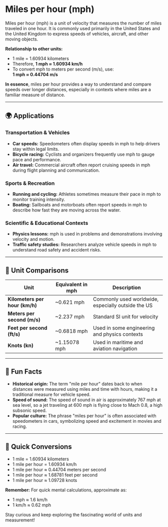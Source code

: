 # Miles per hour (mph)

Miles per hour (mph) is a unit of velocity that measures the number of miles traveled in one hour. It is commonly used primarily in the United States and the United Kingdom to express speeds of vehicles, aircraft, and other moving objects. 

**Relationship to other units:**  
- 1 mile = 1.60934 kilometers  
- Therefore, **1 mph ≈ 1.60934 km/h**  
- To convert mph to meters per second (m/s), use:  
  **1 mph ≈ 0.44704 m/s**  

**In essence**, miles per hour provides a way to understand and compare speeds over longer distances, especially in contexts where miles are a familiar measure of distance.

---

## 🌍 Applications

### Transportation & Vehicles
- **Car speeds:** Speedometers often display speeds in mph to help drivers stay within legal limits.
- **Bicycle racing:** Cyclists and organizers frequently use mph to gauge pace and performance.
- **Air travel:** Commercial aircraft often report cruising speeds in mph during flight planning and communication.

### Sports & Recreation
- **Running and cycling:** Athletes sometimes measure their pace in mph to monitor training intensity.
- **Boating:** Sailboats and motorboats often report speeds in mph to describe how fast they are moving across the water.

### Scientific & Educational Contexts
- **Physics lessons:** mph is used in problems and demonstrations involving velocity and motion.
- **Traffic safety studies:** Researchers analyze vehicle speeds in mph to understand road safety and accident risks.

---

## 📏 Unit Comparisons

| Unit               | Equivalent in mph | Description                                |
|--------------------|---------------------|--------------------------------------------|
| **Kilometers per hour (km/h)** | ~0.621 mph          | Commonly used worldwide, especially outside the US |
| **Meters per second (m/s)**      | ~2.237 mph          | Standard SI unit for velocity            |
| **Feet per second (ft/s)**       | ~0.6818 mph         | Used in some engineering and physics contexts |
| **Knots (kn)**                   | ~1.15078 mph       | Used in maritime and aviation navigation |

---

## 🌟 Fun Facts
- **Historical origin:** The term "mile per hour" dates back to when distances were measured using miles and time with hours, making it a traditional measure for vehicle speed.
- **Speed of sound:** The speed of sound in air is approximately 767 mph at sea level, so a jet traveling at 600 mph is flying close to Mach 0.8, a high subsonic speed.
- **Popular culture:** The phrase "miles per hour" is often associated with speedometers in cars, symbolizing speed and excitement in movies and racing.

---

## 🔄 Quick Conversions

- 1 mile = 1.60934 kilometers  
- 1 mile per hour = 1.60934 km/h  
- 1 mile per hour ≈ 0.44704 meters per second  
- 1 mile per hour ≈ 1.68781 feet per second  
- 1 mile per hour ≈ 1.09728 knots  

**Remember:** For quick mental calculations, approximate as:  
- 1 mph ≈ 1.6 km/h  
- 1 km/h ≈ 0.62 mph  

Stay curious and keep exploring the fascinating world of units and measurement!